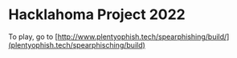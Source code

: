 # Hacklahoma Project 2022

To play, go to [http://www.plentyophish.tech/spearphishing/build/](plentyophish.tech/spearphisching/build)
